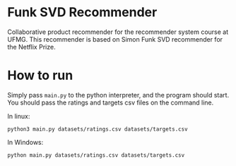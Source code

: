 # Funk SVD Recommender
Collaborative product recommender for the recommender system course at UFMG. This recommender is based on Simon Funk SVD recommender for the Netflix Prize. 

# How to run

Simply pass `main.py` to the python interpreter, and the program should start. You should pass the ratings and targets csv files on the command line.

In linux:

```shell
python3 main.py datasets/ratings.csv datasets/targets.csv
```

In Windows:

```shell
python main.py datasets/ratings.csv datasets/targets.csv
```
